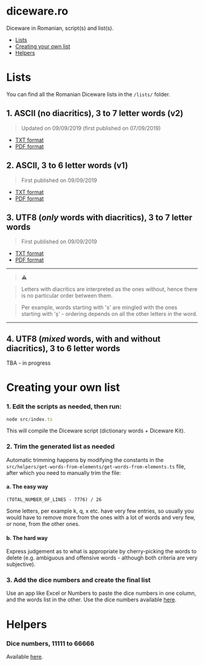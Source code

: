 # diceware.ro
Diceware in Romanian, script(s) and list(s).

- [Lists](#lists)
- [Creating your own list](#creating-your-own-list)
- [Helpers](#helpers)

# Lists
You can find all the Romanian Diceware lists in the `/lists/` folder.

## 1. ASCII (no diacritics), 3 to 7 letter words (v2)
> Updated on 09/09/2019 (first published on 07/09/2019)

- [TXT format](https://github.com/danciu/diceware.ro/blob/master/lists/diceware-ro-ascii-7.txt)
- [PDF format](https://github.com/danciu/diceware.ro/blob/master/lists/diceware-ro-ascii-7.pdf)

## 2. ASCII, 3 to 6 letter words (v1)
> First published on 09/09/2019

- [TXT format](https://github.com/danciu/diceware.ro/blob/master/lists/diceware-ro-ascii-6.txt)
- [PDF format](https://github.com/danciu/diceware.ro/blob/master/lists/diceware-ro-ascii-6.pdf)

## 3. UTF8 (*only* words with diacritics), 3 to 7 letter words
> First published on 09/09/2019

- [TXT format](https://github.com/danciu/diceware.ro/blob/master/lists/diceware-ro-utf8-7.txt)
- [PDF format](https://github.com/danciu/diceware.ro/blob/master/lists/diceware-ro-utf8-7.pdf)

---

> :warning:

> Letters with diacritics are interpreted as the ones without, hence there is no particular order between them.

> Per example, words starting with 's' are mingled with the ones starting with 'ș' - ordering depends on all the other letters in the word.

---

## 4. UTF8 (*mixed* words, with and without diacritics), 3 to 6 letter words
TBA - in progress

# Creating your own list

### 1. Edit the scripts as needed, then run:

```javascript
node src/index.ts
```

This will compile the Diceware script (dictionary words + Diceware Kit).

### 2. Trim the generated list as needed

Automatic trimming happens by modifying the constants in the `src/helpers/get-words-from-elements/get-words-from-elements.ts` file, after which you need to manually trim the file:

#### a. The easy way

`(TOTAL_NUMBER_OF_LINES - 7776) / 26`

Some letters, per example k, q, x etc. have very few entries, so usually you would have to remove more from the ones with a lot of words and very few, or none, from the other ones.

#### b. The hard way

Express judgement as to what is appropriate by cherry-picking the words to delete (e.g. ambiguous and offensive words - although both criteria are very subjective).

### 3. Add the dice numbers and create the final list

Use an app like Excel or Numbers to paste the dice numbers in one column, and the words list in the other.
Use the dice numbers available [here](https://github.com/danciu/diceware.ro/blob/master/resources/dice-numbers-7776.txt).

# Helpers

### Dice numbers, 11111 to 66666
Available [here](https://github.com/danciu/diceware.ro/blob/master/resources/dice-numbers-7776.txt).
